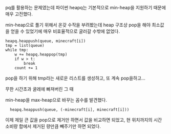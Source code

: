 pq를 활용하는 문제였는데 파이썬 heapq는 기본적으로 min-heap을 지원하기 때문에 매우 고전했다.

min-heap으로 풀기 위해서 온갖 수작을 부려봤는데 heap 구조상 pop을 해야 최소값을 얻을 수 있었기에 매우 비효율적으로 굴러갈 수밖에 없었다.

    heapq.heappush(queue, minecraft[i])
    tmp = list(queue)
    while tmp:
        w += heapq.heappop(tmp)
        if w > t:
            break
        count += 1
 
pop을 하기 위해 tmp라는 새로운 리스트를 생성하고, 또 계속 pop을하고...

무한 시간초과 굴레에 빠져버린 그 때

min-heap을 max-heap으로 바꾸는 꼼수를 발견했다.

      heapq.heappush(queue, (-minecraft[i], minecraft[i]))
      
이제 제일 큰 값을 pop으로 제거만 하면서 값을 비교하면 되었고, 현 위치까지의 시간 소비량 합에서 제거된 량만큼 빼주기만 하면 되었다.
